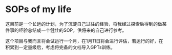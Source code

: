 # SOPs of my life

这目前是一个长远的计划，为了沉淀自己过往的经验，将我经过探索后得到的做某件事的经验总结成一个健壮的SOP，供将来的自己进行参考。

这个项目与我而言将会试运行一个月，在1月11日将会进行评估，若运行的好，在积累到一定量级后，考虑将完备的文档导入GPTs训练。
